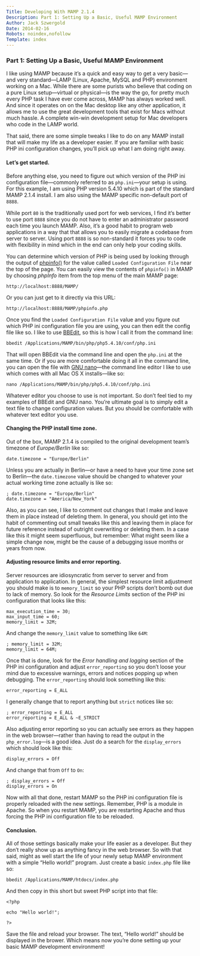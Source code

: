 ```yaml
---
Title: Developing With MAMP 2.1.4
Description: Part 1: Setting Up a Basic, Useful MAMP Environment
Author: Jack Szwergold
Date: 2014-02-16
Robots: noindex,nofollow
Template: index
---
```


### Part 1: Setting Up a Basic, Useful MAMP Environment

I like using MAMP because it’s a quick and easy way to get a very basic—and very standard—LAMP (Linux, Apache, MySQL and PHP) environment working on a Mac. While there are some purists who believe that coding on a pure Linux setup—virtual or physical—is the way the go, for pretty much every PHP task I have ever come across, MAMP has always worked well. And since it operates on on the Mac desktop like any other application, it allows me to use the great development tools that exist for Macs without much hassle. A complete win-win development setup for Mac developers who code in the LAMP world.

That said, there are some simple tweaks I like to do on any MAMP install that will make my life as a developer easier. If you are familiar with basic PHP ini configuration changes, you’ll pick up what I am doing right away.

#### Let’s get started.

Before anything else, you need to figure out which version of the PHP ini configuration file—commonly referred to as `php.ini`—your setup is using. For this example, I am using PHP version 5.4.10 which is part of the standard MAMP 2.1.4 install. I am also using the MAMP specific non-default port of `8888`.

While port `80` is the traditionally used port for web services, I find it’s better to use port `8888` since you do not have to enter an administrator password each time you launch MAMP. Also, it’s a good habit to program web applications in a way that that allows you to easily migrate a codebase from server to server. Using port `8888` is so non-standard it forces you to code with flexibility in mind which in the end can only help your coding skills.

You can determine which version of PHP is being used by looking through the output of [phpinfo()][1] for the value called `Loaded Configuration File` near the top of the page. You can easily view the contents of `phpinfo()` in MAMP by choosing *phpInfo* item from the top menu of the main MAMP page:

	http://localhost:8888/MAMP/

Or you can just get to it directly via this URL:

	http://localhost:8888/MAMP/phpinfo.php

Once you find the `Loaded Configuration File` value and you figure out which PHP ini configuration file you are using, you can then edit the config file like so. I like to use [BBEdit][2], so this is how I call it from the command line:

	bbedit /Applications/MAMP/bin/php/php5.4.10/conf/php.ini

That will open BBEdit via the command line and open the `php.ini` at the same time. Or if you are more comfortable doing it all in the command line, you can open the file with [GNU nano][3]—the command line editor I like to use which comes with all Mac OS X installs—like so:

	nano /Applications/MAMP/bin/php/php5.4.10/conf/php.ini

Whatever editor you choose to use is not important. So don’t feel tied to my examples of BBEdit and GNU nano. You’re ultimate goal is to simply edit a text file to change configuration values. But you should be comfortable with whatever text editor you use.

#### Changing the PHP install time zone.

Out of the box, MAMP 2.1.4 is compiled to the original development team’s timezone of *Europe/Berlin* like so:

	date.timezone = "Europe/Berlin"

Unless you are actually in Berlin—or have a need to have your time zone set to Berlin—the `date.timezone` value should be changed to whatever your actual working time zone actually is like so:

	; date.timezone = "Europe/Berlin"
	date.timezone = "America/New_York"

Also, as you can see, I like to comment out changes that I make and leave them in place instead of deleting them. In general, you should get into the habit of commenting out small tweaks like this and leaving them in place for future reference instead of outright overwriting or deleting them. In a case like this it might seem superfluous, but remember: What might seem like a simple change now, might be the cause of a debugging issue months or years from now.

#### Adjusting resource limits and error reporting.

Server resources are idiosyncratic from server to server and from application to application. In general, the simplest resource limit adjustment you should make is to `memory_limit` so your PHP scripts don’t bomb out due to lack of memory. So look for the *Resource Limits* section of the PHP ini configuration that looks like this:

	max_execution_time = 30;
	max_input_time = 60;
	memory_limit = 32M;

And change the `memory_limit` value to something like `64M`:

	; memory_limit = 32M;
	memory_limit = 64M;

Once that is done, look for the *Error handling and logging* section of the PHP ini configuration and adjust `error_reporting` so you don’t loose your mind due to excessive warnings, errors and notices popping up when debugging. The `error_reporting` should look something like this:

	error_reporting = E_ALL

I generally change that to report anything but `strict` notices like so:

	; error_reporting = E_ALL
	error_reporting = E_ALL & ~E_STRICT

Also adjusting error reporting so you can actually see errors as they happen in the web browser—rather than having to read the output in the `php_error.log`—is a good idea. Just do a search for the `display_errors` which should look like this:

	display_errors = Off

And change that from `Off` to `On`:

	; display_errors = Off
	display_errors = On


Now with all that done, restart MAMP so the PHP ini configuration file is properly reloaded with the new settings. Remember, PHP is a module in Apache. So when you restart MAMP, you are restarting Apache and thus forcing the PHP ini configuration file to be reloaded.

#### Conclusion.

All of those settings basically make your life easier as a developer. But they don’t really show up as anything fancy in the web browser. So with that said, might as well start the life of your newly setup MAMP environment with a simple “Hello world!” program. Just create a basic `index.php` file like so:

	bbedit /Applications/MAMP/htdocs/index.php

And then copy in this short but sweet PHP script into that file:

	<?php

	echo "Hello world!";

	?>

Save the file and reload your browser. The text, “Hello world!” should be displayed in the brower. Which means now you’re done setting up your basic MAMP development environment!

[1]: http://us3.php.net/phpinfo "Info on phpinfo()."
[2]: http://www.barebones.com/products/bbedit/ "Bare Bones Software’s BBEdit page."
[3]: http://www.nano-editor.org "Info on GNO nano."
